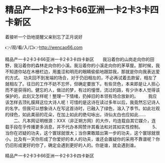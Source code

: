 # 精品产一卡2卡3卡66亚洲一卡2卡3卡四卡新区
着接听一个劲地提醒父亲别忘了正月说好

👉/观/看/入/口👉http://wencao66.com

精品产一卡2卡3卡66亚洲一卡2卡3卡四卡新区　　我沿着你的山岗走向你的田野，我沿着你的森林走向你的小溪。我沿着你的小溪走向你的茅草屋。那时候，我不知道你站在木栅栏边，用羞涩和明亮的眼睛偷偷地跟踪我，那就是你向我表达爱的方式。
	功夫回不到发端的场合，对于仍旧相左的，不必再试着去款留，相左了就相左了。往日的工作不妨不忘怀，但确定要放下。有些货色，本来即是让人担心而不是获得的。健忘的人，做过的梦，有过的憧憬，流过的路，有少许本人觉得该保护的，此刻又怎样呢！整理一下情绪，扔掉旧的本领有场合放新的。
　　我应该怎样去顶礼膜拜这位大诗人呢！可惜的是这诗在读过多年以后，我竟然忘记诗人的名字。但我可以想象诗人在写这首诗时，已融入了绿色，溶入了季节。如此壮观的绿色，如此美丽的花朵，在加上如此的绝句咏出，诗仙太白也应如此……
　　二、凡本网证明根源：XXX（非正朔方网）的大作，均连载自其它媒介，连载手段在乎传播更多消息，并不代办本网赞许其看法和对其如实性控制。
　　5、当你在迟疑的功夫，这个寰球就很大；当你果敢踏出第一步的功夫，这个寰球就很小。比及有一天你形成了你爱好的本人的功夫，谁还会置疑你的采用不靠谱呢？你仍旧形成更好的你了，确定会遇到更好的人的。你是谁，就会遇到谁。

精品产一卡2卡3卡66亚洲一卡2卡3卡四卡新区
